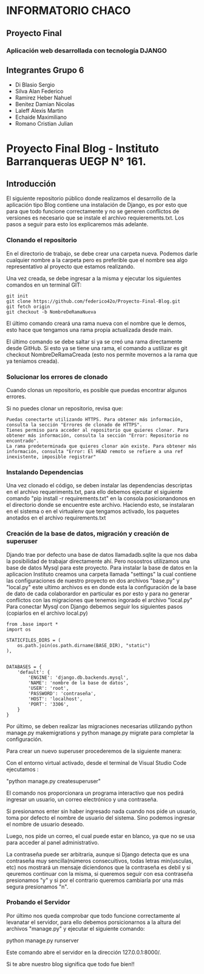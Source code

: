 # INFORMATORIO CHACO
## Proyecto Final 
### Aplicación web desarrollada con tecnología DJANGO


## Integrantes Grupo 6

* Di Blasio Sergio
* Silva Alan Federico
* Ramirez Heber Nahuel
* Benitez Damian Nicolas
* Laleff Alexis Martin
* Echaide Maximiliano
* Romano Cristian Julian


# Proyecto Final Blog - Instituto Barranqueras UEGP N° 161.
## Introducción

El siguiente repositorio público donde realizamos el desarrollo de la aplicación tipo Blog contiene una instalación de Django, es por esto que para que todo funcione correctamente y no se generen conflictos de versiones es necesario que se instale el archivo requierements.txt. Los pasos a seguir para esto los explicaremos más adelante.


### Clonando el repositorio

En el directorio de trabajo, se debe crear una carpeta nueva. Podemos darle cualquier nombre a la carpeta pero es preferible que el nombre sea algo representativo al proyecto que estamos realizando.

Una vez creada, se debe ingresar a la misma y ejecutar los siguientes comandos en un terminal GIT:
```
git init
git clone https://github.com/federico42o/Proyecto-Final-Blog.git
git fetch origin
git checkout -b NombreDeRamaNueva
```

El último comando creará una rama nueva con el nombre que le demos, esto hace que tengamos una rama propia actualizada desde main.

El último comando se debe saltar si ya se creó una rama directamente desde GitHub. Si esto ya se tiene una rama, el comando a ustilizar es git checkout NombreDeRamaCreada (esto nos permite movernos a la rama que ya teniamos creada).

### Solucionar los errores de clonado

Cuando clonas un repositorio, es posible que puedas encontrar algunos errores.

Si no puedes clonar un repositorio, revisa que:
```
Puedas conectarte utilizando HTTPS. Para obtener más información, consulta la sección "Errores de clonado de HTTPS".
Tienes permiso para acceder al repositorio que quieres clonar. Para obtener más información, consulta la sección "Error: Repositorio no encontrado".
La rama predeterminada que quieres clonar aún existe. Para obtener más información, consulta "Error: El HEAD remoto se refiere a una ref inexistente, imposible registrar"
```

### Instalando Dependencias

Una vez clonado el código, se deben instalar las dependencias descriptas en el archivo requeriments.txt, para ello debemos ejecutar el siguiente comando "pip install -r requirements.txt" en la consola posicionandonos en el directorio donde se encuentre este archivo.
Haciendo esto, se instalaran en el sistema o en el virtualenv que tengamos activado, los paquetes anotados en el archivo requirements.txt



### Creación de la base de datos, migración y creación de superuser

Djando trae por defecto una base de datos llamadadb.sqlite la que nos daba la posibilidad de trabajar directamente ahí.
Pero nosostros utilizamos una base de datos Mysql para este proyecto.
Para instalar la base de datos en la aplicacion Instituto creamos una carpeta llamada "settings" la cual contiene las configuraciones de nuestro proyecto en dos archivos "base.py" y "local.py" este ultimo archivos es en donde esta la configuración de la base de dato de cada colaborardor en particular es por esto y para no generar conflictos con las migraciones que tenemos ingorado el archivo "local.py"
Para conectar Mysql con Django debemos seguir los siguientes pasos (copiarlos en el archivo local.py)
```
from .base import *
import os

STATICFILES_DIRS = (
    os.path.join(os.path.dirname(BASE_DIR), "static")
),


DATABASES = {
    'default': {
        'ENGINE': 'django.db.backends.mysql',
        'NAME': 'nombre de la base de datos',
        'USER': 'root',
        'PASSWORD': 'contraseña',
        'HOST': 'localhost',
        'PORT': '3306',
    }
}
```
Por último, se deben realizar las migraciones necesarias utilizando python manage.py makemigrations y python manage.py migrate para completar la configuración.

Para crear un nuevo superuser procederemos de la siguiente manera:

Con el entorno virtual activado, desde el terminal de Visual Studio Code ejecutamos :

"python manage.py createsuperuser"

El comando nos proporcionara un programa interactivo que nos pedirá ingresar un usuario, un correo electrónico y una contraseña.

Si presionamos enter sin haber ingresado nada cuando nos pide un usuario, toma por defecto el nombre de usuario del sistema. Sino podemos ingresar el nombre de usuario deseado.

Luego, nos pide un correo, el cual puede estar en blanco, ya que no se usa para acceder al panel administrativo.

La contraseña puede ser arbitraria, aunque si Django detecta que es una contraseña muy sencilla(números consecuitivos, todas letras min{usculas, etc) nos mostrará un mensaje diciendonos que la contraseña es debil y si qeuremos continuar con la misma, si queremos seguir con esa contraseña presionamos "y" y si por el contrario queremos cambiarla por una más segura presionamos "n". 

### Probando el Servidor

Por último nos queda comprobar que todo funcione correctamente al levanatar el servidor, para ello debemos porsicionarnos a la altura del archivos "manage.py" y ejecutar el siguiente comando:

python manage.py runserver

Este comando abre el servidor en la dirección 127.0.0.1:8000/.


Si te abre nuestro blog significa que todo fue bien!!
